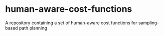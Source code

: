 # human-aware-cost-functions

A repository containing a set of human-aware cost functions for sampling-based path planning
